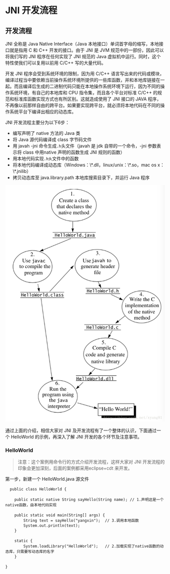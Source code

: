 # JNI 开发流程

## 开发流程

JNI 全称是 Java Native Interface（Java 本地接口）单词首字母的缩写，本地接口就是指用 C 和 C++ 开发的接口。由于 JNI 是 JVM 规范中的一部份，因此可以将我们写的 JNI 程序在任何实现了 JNI 规范的 Java 虚拟机中运行。同时，这个特性使我们可以复用以前用 C/C++ 写的大量代码。

开发 JNI 程序会受到系统环境的限制，因为用 C/C++ 语言写出来的代码或模块，编译过程当中要依赖当前操作系统环境所提供的一些库函数，并和本地库链接在一起。而且编译后生成的二进制代码只能在本地操作系统环境下运行，因为不同的操作系统环境，有自己的本地库和 CPU 指令集，而且各个平台对标准 C/C++ 的规范和标准库函数实现方式也有所区别。这就造成使用了 JNI 接口的 JAVA 程序，不再像以前那样自由的跨平台。如果要实现跨平台，就必须将本地代码在不同的操作系统平台下编译出相应的动态库。

JNI 开发流程主要分为以下6步：

- 编写声明了 native 方法的 Java 类
- 将 Java 源代码编译成 class 字节码文件
- 用 javah -jni 命令生成`.h`头文件（javah 是 jdk 自带的一个命令，-jni 参数表示将 class 中用native 声明的函数生成 JNI 规则的函数）
- 用本地代码实现`.h头`文件中的函数
- 将本地代码编译成动态库（Windows：\\\*.dll，linux/unix：\\\*.so，mac os x：\\\*.jnilib）
- 拷贝动态库至 java.library.path 本地库搜索目录下，并运行 Java 程序

![](images/workflow1.png)

通过上面的介绍，相信大家对 JNI 及开发流程有了一个整体的认识，下面通过一个 HelloWorld 的示例，再深入了解 JNI 开发的各个环节及注意事项。

### HelloWorld

>注意：这个案例用命令行的方式介绍开发流程，这样大家对 JNI 开发流程的印象会更加深刻，后面的案例都采用eclipse+cdt 来开发。

第一步，新建一个 HelloWorld.java 源文件

```
  public class HelloWorld {

	public static native String sayHello(String name); // 1.声明这是一个native函数，由本地代码实现

	public static void main(String[] args) {
		String text = sayHello("yangxin");	// 3.调用本地函数
		System.out.println(text);
	}

	static {
		System.loadLibrary("HelloWorld");	// 2.加载实现了native函数的动态库，只需要写动态库的名字
	}

}
```
